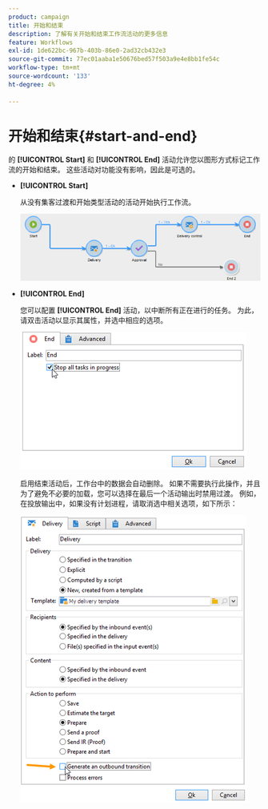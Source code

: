 ```yaml
---
product: campaign
title: 开始和结束
description: 了解有关开始和结束工作流活动的更多信息
feature: Workflows
exl-id: 1de622bc-967b-403b-86e0-2ad32cb432e3
source-git-commit: 77ec01aaba1e50676bed57f503a9e4e8bb1fe54c
workflow-type: tm+mt
source-wordcount: '133'
ht-degree: 4%

---
```


# 开始和结束{#start-and-end}



的 **[!UICONTROL Start]** 和 **[!UICONTROL End]** 活动允许您以图形方式标记工作流的开始和结束。 这些活动对功能没有影响，因此是可选的。

* **[!UICONTROL Start]**

   从没有集客过渡和开始类型活动的活动开始执行工作流。

   ![](assets/s_user_segmentation_start_stop.png)

* **[!UICONTROL End]**

   您可以配置 **[!UICONTROL End]** 活动，以中断所有正在进行的任务。 为此，请双击活动以显示其属性，并选中相应的选项。

   ![](assets/s_user_segmentation_end.png)

   启用结束活动后，工作台中的数据会自动删除。 如果不需要执行此操作，并且为了避免不必要的加载，您可以选择在最后一个活动输出时禁用过渡。 例如，在投放输出中，如果没有计划进程，请取消选中相关选项，如下所示：

   ![](assets/s_advuser_delivery_option_no_output.png)
